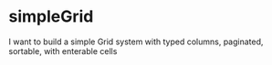 # simpleGrid
I want to build a simple Grid system with typed columns, paginated, sortable, with enterable cells 
